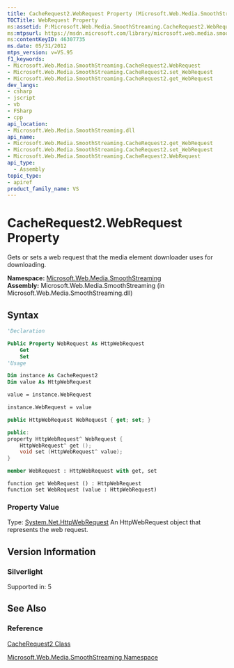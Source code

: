 ```yaml
---
title: CacheRequest2.WebRequest Property (Microsoft.Web.Media.SmoothStreaming)
TOCTitle: WebRequest Property
ms:assetid: P:Microsoft.Web.Media.SmoothStreaming.CacheRequest2.WebRequest
ms:mtpsurl: https://msdn.microsoft.com/library/microsoft.web.media.smoothstreaming.cacherequest2.webrequest(v=VS.95)
ms:contentKeyID: 46307735
ms.date: 05/31/2012
mtps_version: v=VS.95
f1_keywords:
- Microsoft.Web.Media.SmoothStreaming.CacheRequest2.WebRequest
- Microsoft.Web.Media.SmoothStreaming.CacheRequest2.set_WebRequest
- Microsoft.Web.Media.SmoothStreaming.CacheRequest2.get_WebRequest
dev_langs:
- csharp
- jscript
- vb
- FSharp
- cpp
api_location:
- Microsoft.Web.Media.SmoothStreaming.dll
api_name:
- Microsoft.Web.Media.SmoothStreaming.CacheRequest2.get_WebRequest
- Microsoft.Web.Media.SmoothStreaming.CacheRequest2.set_WebRequest
- Microsoft.Web.Media.SmoothStreaming.CacheRequest2.WebRequest
api_type:
  - Assembly
topic_type:
- apiref
product_family_name: VS
---
```


# CacheRequest2.WebRequest Property

Gets or sets a web request that the media element downloader uses for downloading.

**Namespace:**  [Microsoft.Web.Media.SmoothStreaming](microsoft-web-media-smoothstreaming-namespace_1.md)  
**Assembly:**  Microsoft.Web.Media.SmoothStreaming (in Microsoft.Web.Media.SmoothStreaming.dll)

## Syntax

```vb
'Declaration

Public Property WebRequest As HttpWebRequest
    Get
    Set
'Usage

Dim instance As CacheRequest2
Dim value As HttpWebRequest

value = instance.WebRequest

instance.WebRequest = value
```

```csharp
public HttpWebRequest WebRequest { get; set; }
```

```cpp
public:
property HttpWebRequest^ WebRequest {
    HttpWebRequest^ get ();
    void set (HttpWebRequest^ value);
}
```

``` fsharp
member WebRequest : HttpWebRequest with get, set
```

```jscript
function get WebRequest () : HttpWebRequest
function set WebRequest (value : HttpWebRequest)
```

### Property Value

Type: [System.Net.HttpWebRequest](https://msdn.microsoft.com/library/8y7x3zz2\(v=vs.95\))  
An HttpWebRequest object that represents the web request.

## Version Information

### Silverlight

Supported in: 5  

## See Also

### Reference

[CacheRequest2 Class](cacherequest2-class-microsoft-web-media-smoothstreaming.md)

[Microsoft.Web.Media.SmoothStreaming Namespace](microsoft-web-media-smoothstreaming-namespace_1.md)
